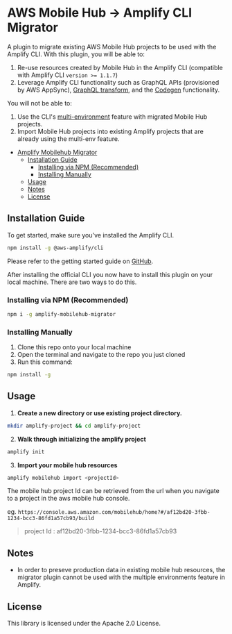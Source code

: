 # AWS Mobile Hub &rarr; Amplify CLI Migrator

A plugin to migrate existing AWS Mobile Hub projects to be used with the Amplify CLI. With this plugin, you will be able to:
1. Re-use resources created by Mobile Hub in the Amplify CLI (compatible with Amplify CLI `version >= 1.1.7`)
2. Leverage Amplify CLI functionality such as GraphQL APIs (provisioned by AWS AppSync), [GraphQL transform](https://aws-amplify.github.io/docs/cli/graphql), and the [Codegen](https://aws-amplify.github.io/docs/cli/codegen) functionality.

You will not be able to:

1. Use the CLI's [multi-environment](https://aws-amplify.github.io/docs/cli/multienv) feature with migrated Mobile Hub projects.
2. Import Mobile Hub projects into existing Amplify projects that are already using the multi-env feature.

- [Amplify Mobilehub Migrator](#amplify-mobilehub-migrator)
  - [Installation Guide](#installation-guide)
    - [Installing via NPM (Recommended)](#installing-via-npm-recommended)
    - [Installing Manually](#installing-manually)
  - [Usage](#usage)
  - [Notes](#notes)
  - [License](#license)

## Installation Guide

To get started, make sure you've installed the Amplify CLI.

```bash
npm install -g @aws-amplify/cli
```

Please refer to the getting started guide on [GitHub](https://github.com/aws-amplify/amplify-cli).

After installing the official CLI you now have to install this plugin on your local machine. There are two ways to do this.

### Installing via NPM (Recommended)

```bash
npm i -g amplify-mobilehub-migrator
```

### Installing Manually

1. Clone this repo onto your local machine
2. Open the terminal and navigate to the repo you just cloned
3. Run this command:

```bash
npm install -g
```

## Usage

1. **Create a new directory or use existing project directory.**

```bash
mkdir amplify-project && cd amplify-project
```

2. **Walk through initializing the amplify project**

``` bash
amplify init
```

3. **Import your mobile hub resources**

``` bash
amplify mobilehub import <projectId>
```

The mobile hub project Id can be retrieved from the url when you navigate to a project in the aws mobile hub console.

eg. `https://console.aws.amazon.com/mobilehub/home?#/af12bd20-3fbb-1234-bcc3-86fd1a57cb93/build`
> project Id : af12bd20-3fbb-1234-bcc3-86fd1a57cb93

## Notes

- In order to preseve production data in existing mobile hub resources, the migrator plugin cannot be used with the multiple environments feature in Amplify.

## License

This library is licensed under the Apache 2.0 License.
